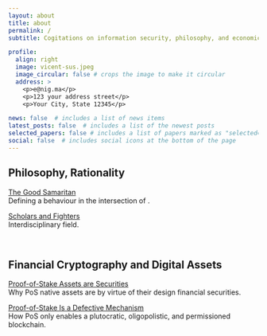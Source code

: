 ```yaml
---
layout: about
title: about
permalink: /
subtitle: Cogitations on information security, philosophy, and economics.  

profile:
  align: right
  image: vicent-sus.jpeg
  image_circular: false # crops the image to make it circular
  address: >
    <p>e@nig.ma</p>
    <p>123 your address street</p>
    <p>Your City, State 12345</p>

news: false  # includes a list of news items
latest_posts: false  # includes a list of the newest posts
selected_papers: false # includes a list of papers marked as "selected={true}"
social: false  # includes social icons at the bottom of the page
---
```


## Philosophy, Rationality

[The Good Samaritan](#)  
Defining a behaviour in the intersection of .

[Scholars and Fighters](#)  
Interdisciplinary field.

<br>

## Financial Cryptography and Digital Assets

[Proof-of-Stake Assets are Securities](#)  
Why PoS native assets are by virtue of their design financial securities.

[Proof-of-Stake Is a Defective Mechanism](#)  
How PoS only enables a plutocratic, oligopolistic, and permissioned blockchain.


<br>
